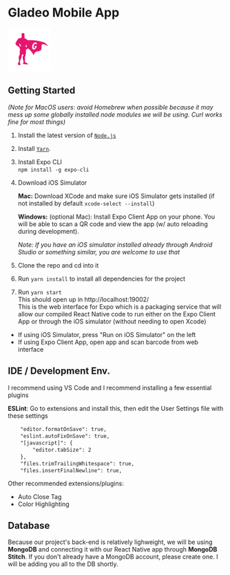 # Gladeo Mobile App 
<img src = "./assets/images/gladeo_logo.png" width="100px"/>

## Getting Started
*(Note for MacOS users: avoid Homebrew when possible because it may mess up some globally installed node modules we will be using. Curl works fine for most things)*

1. Install the latest version of [`Node.js`](https://nodejs.org/en/download/)
2. Install [`Yarn`](https://yarnpkg.com/en/docs/install#). 
3. Install Expo CLI  
    `npm install -g expo-cli`

4. Download iOS Simulator  

    **Mac:** Download XCode and make sure iOS Simulator gets installed (if not installed by default `xcode-select --install`) 

    **Windows:** (optional Mac): Install Expo Client App on your phone. You will be able to scan a QR code and view the app (w/ auto reloading during development). 

    *Note: If you have an iOS simulator installed already through Android Studio or something similar, you are welcome to use that*  

5. Clone the repo and cd into it
6. Run `yarn install` to install all dependencies for the project

7. Run `yarn start`  
This should open up in http://localhost:19002/  
This is the web interface for Expo which is a packaging service that will allow our compiled React Native code to run either on the Expo Client App or through the iOS simulator (without needing to open Xcode)
- If using iOS Simulator, press "Run on iOS Simulator" on the left
- If using Expo Client App, open app and scan barcode from web interface

## IDE / Development Env.
I recommend using VS Code and I recommend installing a few essential plugins

**ESLint**: Go to extensions and install this, then edit the User Settings file with these settings

        "editor.formatOnSave": true,
        "eslint.autoFixOnSave": true,
        "[javascript]": {
            "editor.tabSize": 2
        },
        "files.trimTrailingWhitespace": true,
        "files.insertFinalNewline": true,

Other recommended extensions/plugins:
- Auto Close Tag
- Color Highlighting


## Database
Because our project's back-end is relatively lighweight, we will be using **MongoDB** and connecting it with our React Native app through **MongoDB Stitch**. If you don't already have a MongoDB account, please create one. I will be adding you all to the DB shortly.





